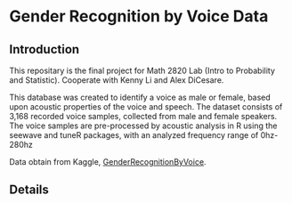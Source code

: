 # Gender Recognition by Voice Data

## Introduction
This repositary is the final project for Math 2820 Lab (Intro to Probability and Statistic). Cooperate with 
Kenny Li and Alex DiCesare.

This database was created to identify a voice as male or female, based upon acoustic properties of the voice and speech. The dataset consists of 3,168 recorded voice samples, collected from male and female speakers. The voice samples are pre-processed by acoustic analysis in R using the seewave and tuneR packages, with an analyzed frequency range of 0hz-280hz

Data obtain from Kaggle, [GenderRecognitionByVoice](https://www.kaggle.com/primaryobjects/voicegender).

## Details

